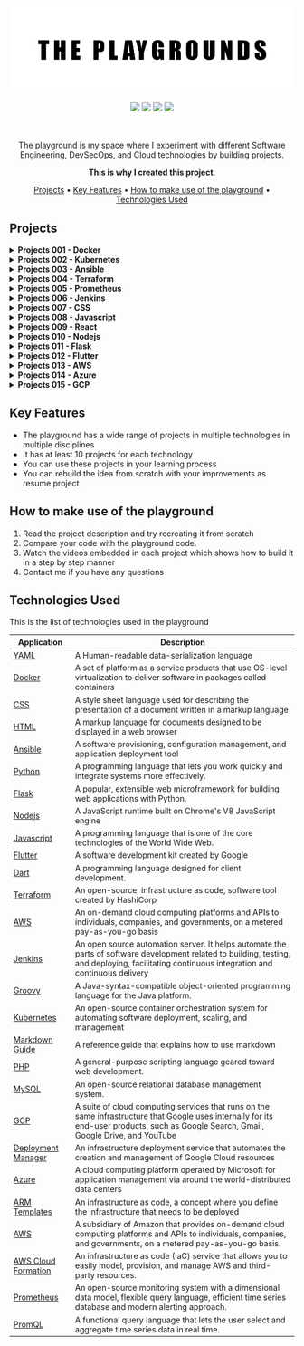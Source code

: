 
<div align="center">

<p align="center">
  <img src="img/cover1.png" />
</p>

<p align="center">
<a href="https://www.linkedin.com/in/iamnasef/"><img src="https://img.shields.io/badge/LinkedIn-0077B5?style=for-the-badge&logo=linkedin&logoColor=white"/></a>
<a href="https://twitter.com/iamnasef"><img src="https://img.shields.io/badge/Twitter-1DA1F2?style=for-the-badge&logo=twitter&logoColor=white"/></a>
<a href="https://github.com/iamnasef"><img src="https://img.shields.io/badge/GitHub-100000?style=for-the-badge&logo=github&logoColor=white"/></a>
<a href="https://www.youtube.com/channel/UCx2qgl5gjP_oSK_mz674EtA"><img src="https://img.shields.io/badge/YouTube-FF0000?style=for-the-badge&logo=youtube&logoColor=white"/></a>
</p>

<br />
<br />
The playground is my space where I experiment with different Software Engineering, DevSecOps, and Cloud technologies by building projects. 

**This is why I created this project**.

[Projects](#projects) •
[Key Features](#key-features) •
[How to make use of the playground](#how-to-make-use-of-the-playground) •
[Technologies Used](#technologies-used)

</div>

## Projects

<details><summary><b>Projects 001 - Docker</b></summary>

1. ``Docker 001 - Snippets`` : is an a collection of Docker snippets.

</details>

<details><summary><b>Projects 002 - Kubernetes </b></summary>

1. ``Kubernetes 001 - Snippets`` : is an a collection of Kubernetes snippets.

</details>

<details><summary><b>Projects 003 - Ansible </b></summary>

1. ``Ansible 001 - Snippets`` : is an a collection of Ansible snippets.

</details>

<details><summary><b>Projects 004 - Terraform </b></summary>

1. ``Terraform 001 - Snippets`` : is an a collection of Terraform snippets.

</details>

<details><summary><b>Projects 005 - Prometheus</b></summary>

1. ``Prometheus 001 - Snippets`` : is an a collection of Prometheus snippets.
</details>

<details><summary><b>Projects 006 - Jenkins</b></summary>

1. ``Jenkins 001 - Snippets`` : is an a collection of Jenkins snippets.
</details>

<details><summary><b>Projects 007 - CSS</b></summary>

1. ``CSS 001 - Snippets`` : is an a collection of CSS snippets.
</details>

<details><summary><b>Projects 008 - Javascript</b></summary>

1. ``Javascript 001 - Snippets`` : is an a collection of Javascript snippets.

</details>

<details><summary><b>Projects 009 - React</b></summary>

1. ``React 001 - Snippets`` : is an a collection of React snippets.

</details>

<details><summary><b>Projects 010 - Nodejs</b></summary>

1. ``Nodejs 001 - Snippets`` : is an a collection of Nodejs snippets.
</details>

<details><summary><b>Projects 011 - Flask</b></summary>

1. ``Flask 001 - Snippets`` : is an a collection of Flask snippets.
</details>

<details><summary><b>Projects 012 - Flutter</b></summary>

1. ``Flutter 001 - Snippets`` : is an a collection of Flutter snippets.
</details>

<details><summary><b>Projects 013 - AWS</b></summary>

1. ``AWS 001 - Snippets`` : is an a collection of AWS snippets.
</details>

<details><summary><b>Projects 014 - Azure</b></summary>

1. ``Azure 001 - Snippets`` : is an a collection of Azure snippets.
</details>

<details><summary><b>Projects 015 - GCP</b></summary>

1. ``GCP 001 - Snippets`` : is an a collection of GCP snippets.
</details>

## Key Features

- The playground has a wide range of projects in multiple technologies in multiple disciplines
- It has at least 10 projects for each technology
- You can use these projects in your learning process
- You can rebuild the idea from scratch with your improvements as resume project


## How to make use of the playground

1. Read the project description and try recreating it from scratch
2. Compare your code with the playground code.
3. Watch the videos embedded in each project which shows how to build it in a step by step manner 
4. Contact me if you have any questions

## Technologies Used

This is the list of technologies used in the playground

| Application                                         | Description                                  
| --------------------------------------------------- |--------------------------------------------- 
| [YAML](https://yaml.org/)                           | A Human-readable data-serialization language                 
[Docker](https://www.docker.com/)                           | A set of platform as a service products that use OS-level virtualization to deliver software in packages called containers                      
| [CSS](https://www.w3.org/Style/CSS/Overview.en.html/)                           | A style sheet language used for describing the presentation of a document written in a markup language                 
| [HTML](https://developer.mozilla.org/en-US/docs/Web/HTML)                 | A  markup language for documents designed to be displayed in a web browser   
| [Ansible](https://www.ansible.com/)                 | A software provisioning, configuration management, and application deployment tool        
| [Python](https://www.python.org/)                   | A programming language that lets you work quickly and integrate systems more effectively.         
| [Flask](https://flask.palletsprojects.com/en/2.1.x/)                           | A popular, extensible web microframework for building web applications with Python.
| [Nodejs](https://nodejs.org/en/)                           | A JavaScript runtime built on Chrome's V8 JavaScript engine
| [Javascript](https://www.javascript.com/)                           | A programming language that is one of the core technologies of the World Wide Web.      
| [Flutter](https://flutter.dev/)                           | A software development kit created by Google
| [Dart](https://www.javascript.com/)                           | A programming language designed for client development.    
| [Terraform](https://www.terraform.io/)                           | An open-source, infrastructure as code, software tool created by HashiCorp 
| [AWS](https://aws.amazon.com/)                | An on-demand cloud computing platforms and APIs to individuals, companies, and governments, on a metered pay-as-you-go basis                                      
| [Jenkins](https://www.jenkins.io/)                           | An open source automation server. It helps automate the parts of software development related to building, testing, and deploying, facilitating continuous integration and continuous delivery
| [Groovy](https://groovy-lang.org/)                | A  Java-syntax-compatible object-oriented programming language for the Java platform.
| [Kubernetes](https://kubernetes.io/)                           | An open-source container orchestration system for automating software deployment, scaling, and management
| [Markdown Guide](https://www.markdownguide.org/)    | A reference guide that explains how to use markdown                                 
| [PHP](https://www.php.net/)                           | A general-purpose scripting language geared toward web development.       
| [MySQL](https://www.mysql.com/)                           | An open-source relational database management system. 
| [GCP](https://cloud.google.com/)                           | A suite of cloud computing services that runs on the same infrastructure that Google uses internally for its end-user products, such as Google Search, Gmail, Google Drive, and YouTube
| [Deployment Manager](https://cloud.google.com/deployment-manager/docs)                           | An  infrastructure deployment service that automates the creation and management of Google Cloud resources    
| [Azure](https://azure.microsoft.com/en-us/)                           | A cloud computing platform operated by Microsoft for application management via around the world-distributed data centers
| [ARM Templates](https://learn.microsoft.com/en-us/azure/azure-resource-manager/templates/overview)                           | An infrastructure as code, a concept where you define the infrastructure that needs to be deployed           
| [AWS](https://aws.amazon.com/)                           | A subsidiary of Amazon that provides on-demand cloud computing platforms and APIs to individuals, companies, and governments, on a metered pay-as-you-go basis.
| [AWS Cloud Formation](https://aws.amazon.com/cloudformation/)                           | An infrastructure as code (IaC) service that allows you to easily model, provision, and manage AWS and third-party resources.
| [Prometheus](https://prometheus.io/)                           | An open-source monitoring system with a dimensional data model, flexible query language, efficient time series database and modern alerting approach.
| [PromQL](https://prometheus.io/docs/prometheus/latest/querying/basics/)                           | A functional query language that lets the user select and aggregate time series data in real time.          